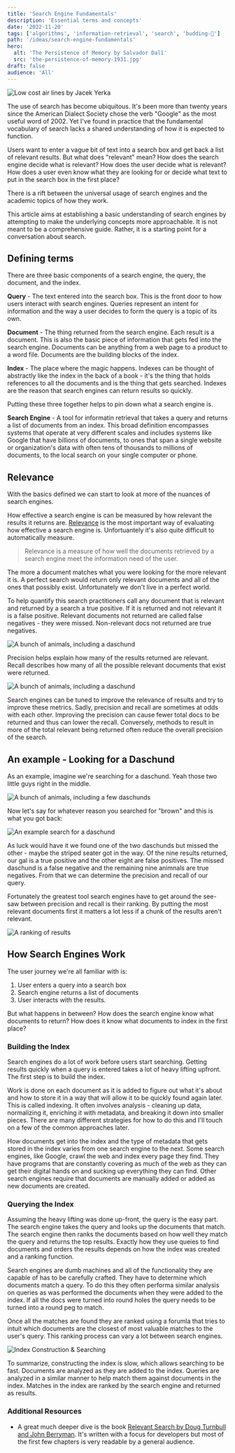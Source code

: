 ```yaml
---
title: 'Search Engine Fundamentals'
description: 'Essential terms and concepts'
date: '2022-11-20'
tags: ['algorithms', 'information-retrieval', 'search', 'budding-🌿']
path: '/ideas/search-engine-fundamentals'
hero:
  alt: 'The Persistence of Memory by Salvador Dalí'
  src: 'the-persistence-of-memory-1931.jpg'
draft: false
audience: 'All'
---
```


![Low cost air lines by Jacek Yerka](low-cost-air-lines-jacek-yerka.jpg)

The use of search has become ubiquitous. It's been more than twenty years since the American Dialect Society chose the verb "Google" as the most useful word of 2002. Yet I've found in practice that the fundamental vocabulary of search lacks a shared understanding of how it is expected to function.

Users want to enter a vague bit of text into a search box and get back a list of relevant results. But what does "relevant" mean? How does the search engine decide what is relevant? How does the user decide what is relevant? How does a user even know what they are looking for or decide what text to put in the search box in the first place?

There is a rift between the universal usage of search engines and the academic topics of how they work.

This article aims at establishing a basic understanding of search engines by attempting to make the underlying concepts more approachable. It is not meant to be a comprehensive guide. Rather, it is a starting point for a conversation about search.

## Defining terms

There are three basic components of a search engine, the query, the document, and the index.

**Query** - The text entered into the search box. This is the front door to how users interact with search engines. Queries represent an intent for information and the way a user decides to form the query is a topic of its own.

**Document** - The thing returned from the search engine. Each result is a document. This is also the basic piece of information that gets fed into the search engine. Documents can be anything from a web page to a product to a word file. Documents are the building blocks of the index.

**Index** - The place where the magic happens. Indexes can be thought of abstractly like the index in the back of a book - it's the thing that holds references to all the documents and is the thing that gets searched. Indexes are the reason that search engines can return results so quickly.

Putting these three together helps to pin down what a search engine is.

**Search Engine** - A tool for informatin retrieval that takes a query and returns a list of documents from an index. This broad definition encompasses systems that operate at very different scales and includes systems like Google that have billions of documents, to ones that span a single website or organization's data with often tens of thousands to millions of documents, to the local search on your single computer or phone.

## Relevance

With the basics defined we can start to look at more of the nuances of search engines.

How effective a search engine is can be measured by how relevant the results it returns are. [Relevance](<https://en.wikipedia.org/wiki/Relevance_(information_retrieval)>) is the most important way of evaluating how effective a search engine is. Unfortuantely it's also quite difficult to automatically measure.

> Relevance is a measure of how well the documents retrieved by a search engine meet the information need of the user.

The more a document matches what you were looking for the more relevant it is. A perfect search would return only relevant documents and all of the ones that possibly exist. Unfortunately we don't live in a perfect world.

To help quantify this search practitioners call any document that is relevant and returned by a search a true positive. If it is returned and not relevant it is a false positive. Relevant documents not returned are called false negatives - they were missed. Non-relevant docs not returned are true negatives.

<div style="max-width: 680px">
  <img src="./relevance-results.png" alt="A bunch of animals, including a daschund" />
</div>

Precision helps explain how many of the results returned are relevant. Recall describes how many of all the possible relevant documents that exist were returned.

<div style="max-width: 680px">
  <img src="./relevance-ratios.png" alt="A bunch of animals, including a daschund" />
</div>

Search engines can be tuned to improve the relevance of results and try to improve these metrics. Sadly, precision and recall are sometimes at odds with each other. Improving the precision can cause fewer total docs to be returned and thus can lower the recall. Conversely, methods to result in more of the total relevant being returned often reduce the overall precision of the search.

## An example - Looking for a Daschund

As an example, imagine we're searching for a daschund. Yeah those two little guys right in the middle.

![A bunch of animals, including a few daschunds](relevance-docs.png)

Now let's say for whatever reason you searched for "brown" and this is what you got back:

![An example search for a daschund](relevance-example.png)

As luck would have it we found one of the two daschunds but missed the other - maybe the striped seater got in the way. Of the nine results returned, our gal is a true positive and the other eight are false positives. The missed daschund is a false negative and the remaining nine animnals are true negatives. From that we can determine the precision and recall of our query.

Fortunately the greatest tool search engines have to get around the see-saw between precision and recall is their ranking. By putting the most relevant documents first it matters a lot less if a chunk of the results aren't relevant.

![A ranking of results](relevance-ranking.png)

## How Search Engines Work

The user journey we're all familiar with is:

1. User enters a query into a search box
2. Search engine returns a list of documents
3. User interacts with the results.

But what happens in between? How does the search engine know what documents to return? How does it know what documents to index in the first place?

### Building the Index

Search engines do a lot of work before users start searching. Getting results quickly when a query is entered takes a lot of heavy lifting upfront. The first step is to build the index.

Work is done on each document as it is added to figure out what it's about and how to store it in a way that will allow it to be quickly found again later. This is called indexing. It often involves analysis - cleaning up data, normalizing it, enriching it with metadata, and breaking it down into smaller pieces. There are many different strategies for how to do this and I'll touch on a few of the common approaches later.

How documents get into the index and the type of metadata that gets stored in the index varies from one search engine to the next. Some search engines, like Google, crawl the web and index every page they find. They have programs that are constantly covering as much of the web as they can get their digital hands on and sucking up everything they can find. Other search engines require that documents are manually added or added as new documents are created.

### Querying the Index

Assuming the heavy lifting was done up-front, the query is the easy part. The search engine takes the query and looks up the documents that match. The search engine then ranks the documents based on how well they match the query and returns the top results. Exactly how they use queies to find documents and orders the results depends on how the index was created and a ranking function.

Search engines are dumb machines and all of the functionality they are capable of has to be carefully crafted. They have to determine which documents match a query. To do this they often performa similar analysis on queries as was performed the documents when they were added to the index. If all the docs were turned into round holes the query needs to be turned into a round peg to match.

Once all the matches are found they are ranked using a forumla that tries to intuit which documents are the closest of most valuable matches to the user's query. This ranking process can vary a lot between search engines.

<div style="max-width: 680px">
  <img src="./index-construction.png" alt="Index Construction & Searching" />
</div>

To summarize, constructing the index is slow, which allows searching to be fast. Documents are analyzed as they are added to the index. Queries are analyzed in a similar manner to help match them against documents in the index. Matches in the index are ranked by the search engine and returned as results.

### Additional Resources

- A great much deeper dive is the book [Relevant Search by Doug Turnbull and John Berryman](https://www.manning.com/books/relevant-search). It's written with a focus for developers but most of the first few chapters is very readable by a general audience.
